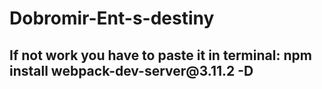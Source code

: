 # Dobromir-Ent-s-destiny

<h2>If not work you have to paste it in terminal: npm install webpack-dev-server@3.11.2 -D</h2>
